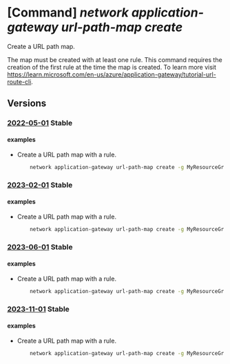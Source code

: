 # [Command] _network application-gateway url-path-map create_

Create a URL path map.

The map must be created with at least one rule. This command requires the creation of the first rule at the time the map is created. To learn more visit https://learn.microsoft.com/en-us/azure/application-gateway/tutorial-url-route-cli.

## Versions

### [2022-05-01](/Resources/mgmt-plane/L3N1YnNjcmlwdGlvbnMve30vcmVzb3VyY2Vncm91cHMve30vcHJvdmlkZXJzL21pY3Jvc29mdC5uZXR3b3JrL2FwcGxpY2F0aW9uZ2F0ZXdheXMve30=/2022-05-01.xml) **Stable**

<!-- mgmt-plane /subscriptions/{}/resourcegroups/{}/providers/microsoft.network/applicationgateways/{} 2022-05-01 properties.urlPathMaps[] -->

#### examples

- Create a URL path map with a rule.
    ```bash
        network application-gateway url-path-map create -g MyResourceGroup --gateway-name MyAppGateway -n MyUrlPathMap --rule-name MyUrlPathMapRule1 --paths /mypath1/* --address-pool MyAddressPool --default-address-pool MyAddressPool --http-settings MyHttpSettings --default-http-settings MyHttpSettings
    ```

### [2023-02-01](/Resources/mgmt-plane/L3N1YnNjcmlwdGlvbnMve30vcmVzb3VyY2Vncm91cHMve30vcHJvdmlkZXJzL21pY3Jvc29mdC5uZXR3b3JrL2FwcGxpY2F0aW9uZ2F0ZXdheXMve30=/2023-02-01.xml) **Stable**

<!-- mgmt-plane /subscriptions/{}/resourcegroups/{}/providers/microsoft.network/applicationgateways/{} 2023-02-01 properties.urlPathMaps[] -->

#### examples

- Create a URL path map with a rule.
    ```bash
        network application-gateway url-path-map create -g MyResourceGroup --gateway-name MyAppGateway -n MyUrlPathMap --rule-name MyUrlPathMapRule1 --paths /mypath1/* --address-pool MyAddressPool --default-address-pool MyAddressPool --http-settings MyHttpSettings --default-http-settings MyHttpSettings
    ```

### [2023-06-01](/Resources/mgmt-plane/L3N1YnNjcmlwdGlvbnMve30vcmVzb3VyY2Vncm91cHMve30vcHJvdmlkZXJzL21pY3Jvc29mdC5uZXR3b3JrL2FwcGxpY2F0aW9uZ2F0ZXdheXMve30=/2023-06-01.xml) **Stable**

<!-- mgmt-plane /subscriptions/{}/resourcegroups/{}/providers/microsoft.network/applicationgateways/{} 2023-06-01 properties.urlPathMaps[] -->

#### examples

- Create a URL path map with a rule.
    ```bash
        network application-gateway url-path-map create -g MyResourceGroup --gateway-name MyAppGateway -n MyUrlPathMap --rule-name MyUrlPathMapRule1 --paths /mypath1/* --address-pool MyAddressPool --default-address-pool MyAddressPool --http-settings MyHttpSettings --default-http-settings MyHttpSettings
    ```

### [2023-11-01](/Resources/mgmt-plane/L3N1YnNjcmlwdGlvbnMve30vcmVzb3VyY2Vncm91cHMve30vcHJvdmlkZXJzL21pY3Jvc29mdC5uZXR3b3JrL2FwcGxpY2F0aW9uZ2F0ZXdheXMve30=/2023-11-01.xml) **Stable**

<!-- mgmt-plane /subscriptions/{}/resourcegroups/{}/providers/microsoft.network/applicationgateways/{} 2023-11-01 properties.urlPathMaps[] -->

#### examples

- Create a URL path map with a rule.
    ```bash
        network application-gateway url-path-map create -g MyResourceGroup --gateway-name MyAppGateway -n MyUrlPathMap --rule-name MyUrlPathMapRule1 --paths /mypath1/* --address-pool MyAddressPool --default-address-pool MyAddressPool --http-settings MyHttpSettings --default-http-settings MyHttpSettings
    ```
